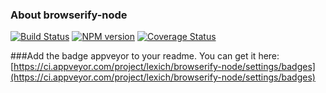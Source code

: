 ### About browserify-node
[![Build Status](https://travis-ci.org/lexich/browserify-node.svg)](https://travis-ci.org/lexich/browserify-node)
[![NPM version](https://badge.fury.io/js/browserify-node.svg)](http://badge.fury.io/js/browserify-node)
[![Coverage Status](https://coveralls.io/repos/lexich/browserify-node/badge.png?branch=master)](https://coveralls.io/r/lexich/browserify-node?branch=master)

###Add the badge appveyor to your readme. You can get it here:
[https://ci.appveyor.com/project/lexich/browserify-node/settings/badges](https://ci.appveyor.com/project/lexich/browserify-node/settings/badges)
